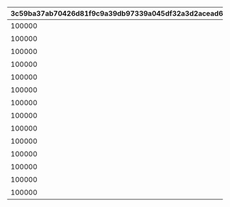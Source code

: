 |3c59ba37ab70426d81f9c9a39db97339a045df32a3d2acead6eccb52b2fbaeec|a362b83557515f0bf95492dc608e186dc613058298f96ba23b185c62a8de0e45|8b2e5124ef056ba1a4f3d34e88112daea9bc172d63925e2b5fcf49b713cb5721|ddd9bfec3f6241867d41ce1bbe5b16eabb1292d1a858c4c53994af50536e0b16|f576fc658b5f13bf6a290f5cf5deafad7633a3b493b8d9648c9779583be4fbe7|565227a5cff04be22031c696b5d7fda3b5f115598a01afe7a1088faa7cde0632|62ec31e0ed85060009b8b0c41852771a7c6bf6b155af0670928c3c9897020ef6|bb465e18dc4dd38d84abca8ad52faa9c6557fc993e90a59a0ffb7bf33f0a81e6|63a2d4d477b166b64e227b0f3122c0926f9cc29da5b0403b22239ebd8da4f5d5|be36fec0ff3d9c573e63d50470a045cbfa7ab014a1e8fe427ab93a3a1b25716f|153926bf5a7feee61cfdd842fcc9135d53285cdc009db009af4a7ef07b54a9b9|9883dcae7a0c686dd2483320939579bdd6603a910b7a1898a3c37a151907205f|a364d014055fd64275c2653bcbe872e0079e4cfdfe2da7f0008a658966bce793|cc79efee09c43c446b1146ce4059aa3648b7b33210d8767dee973375e7d1cfca|b0fd2c7e6d5a9b456a8b21f2196e622ed2fb7c6d5fc7407d913205392f98fcb9|dd1b49d792cc0b779dfc9232b304192f58e87801ae0cb65f25bc4525aa3f07c4|08dfbd1efa710472d9a20262e52e9dcb4929566866918ce8fb20eaa63871565e|
| --- | --- | --- | --- | --- | --- | --- | --- | --- | --- | --- | --- | --- | --- | --- | --- | --- |
|100000|4104401|7200|11001|4101351|10|4104351|11001001|スィオネ\n樹林|4101401|108|1|-470|11001001|4201401|1|43200|
|100000|4110401|7200|11001|4106351|10|4110351|11001002|ヘリケ巨木|4106401|90|1|-235|11001002|4203401|2|43200|
|100000|4105401|7200|11001|4102351|10|4105351|11001003|イオカステ\n岩山|4102401|108|1|0|11001003|4201401|3|43200|
|100000|4109401|7200|11001|4108351|10|4109351|11001004|ハルパリ\n大滝|4108401|90|1|235|11001004|4203401|4|43200|
|100000|4107401|7200|11001|4103351|10|4107351|11001005|ムネメー川|4103401|108|1|470|11001005|4201401|5|43200|
|100000|4201401|7200|11002|4301351|10|4101401|11002001|アルバ浜堤|4104401|108|1|-470|11002003|4301401|6|43200|
|100000|4203401|7200|11002|4305351|10|4106401|11002002|サダルスド\n砂浜|4110401|90|1|-235|11002002|4305401|7|43200|
|100000|4201401|7200|11002|4302351|10|4102401|11002003|ダルリク\n巨岩|4105401|108|1|0|11002001|4302401|8|43200|
|100000|4203401|7200|11002|4304351|10|4108401|11002004|アンカル川|4109401|90|1|235|11001005|4304401|9|43200|
|100000|4201401|7200|11002|4303351|10|4103401|11002005|ダクビア\n森林|4107401|108|1|470|11001001|4303401|10|43200|
|100000|4104401|7200|11003|4201351|10|4201401|11003001|ミーマス\n洞穴|4101401|108|1|-470|11003001|4109401|11|43200|
|100000|4102401|7200|11003|4202351|10|4202401|11003002|レアント川|4108401|90|1|-155|11003002|4110401|11|43200|
|100000|4105401|7200|11003|4203351|10|4203401|11003003|ケランド\n廃墟|4103401|108|1|160|11003003|4109401|11|43200|
|100000|4107401|7200|11003|4204351|10|4204401|11003004|デオネカ\n氷海|4106401|90|1|470|11003004|4110401|11|43200|